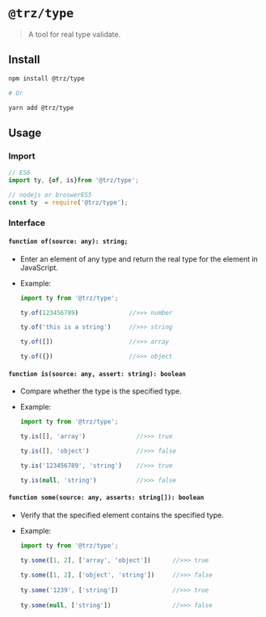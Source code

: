 # `@trz/type`

> A tool for real type validate.

## Install

```zsh
npm install @trz/type

# Or

yarn add @trz/type
```

## Usage

### Import

```ts
// ES6
import ty, {of, is}from '@trz/type';

// nodejs or broswerES5
const ty  = require('@trz/type');
```

### Interface

#### `function of(source: any): string;`

* Enter an element of any type and return the real type for the element in JavaScript.

* Example:

  ```js
  import ty from '@trz/type';
  
  ty.of(123456789)              //>>> number
  
  ty.of('this is a string')     //>>> string
  
  ty.of([])                     //>>> array
  
  ty.of({})                     //>>> object
  ```

#### `function is(source: any, assert: string): boolean`

* Compare whether the type is the specified type.
  
* Example:

  ```js
  import ty from '@trz/type';

  ty.is([], 'array')              //>>> true

  ty.is([], 'object')             //>>> false

  ty.is('123456789', 'string')    //>>> true

  ty.is(null, 'string')           //>>> false
  ````

#### `function some(source: any, asserts: string[]): boolean`

* Verify that the specified element contains the specified type.
  
* Example:

  ```js
  import ty from '@trz/type';

  ty.some([1, 2], ['array', 'object'])      //>>> true
    
  ty.some([1, 2], ['object', 'string'])     //>>> false
    
  ty.some('1239', ['string'])               //>>> true
    
  ty.some(null, ['string'])                 //>>> false
  ````
